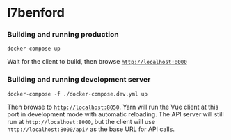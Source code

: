 # l7benford

### Building and running production

```
docker-compose up
```

Wait for the client to build, then browse [`http://localhost:8000`](http://localhost:8000)

### Building and running development server

```
docker-compose -f ./docker-compose.dev.yml up
```

Then browse to [`http://localhost:8050`](http://localhost:8050). Yarn will run the Vue client at this port in development mode with automatic reloading. The API server will still run at `http://localhost:8000`, but the client will use `http://localhost:8000/api/` as the base URL for API calls.
